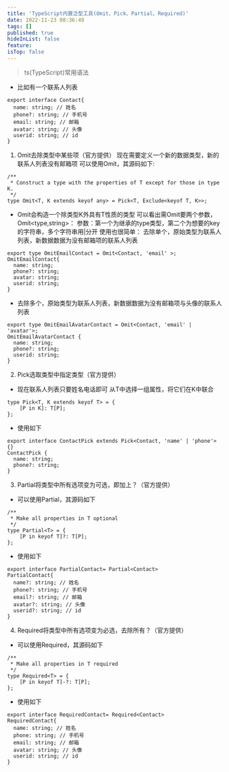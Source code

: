 ```yaml
---
title: 'TypeScript内置泛型工具(Omit、Pick、Partial、Required)'
date: 2022-11-23 08:36:49
tags: []
published: true
hideInList: false
feature: 
isTop: false
---
```

> ts(TypeScript)常用语法
- 比如有一个联系人列表

```
export interface Contact{
  name: string; // 姓名
  phone?: string; // 手机号
  email: string; // 邮箱
  avatar: string; // 头像
  userid: string; // id
}
```
1. Omit去除类型中某些项（官方提供）
现在需要定义一个新的数据类型，新的联系人列表没有邮箱项
可以使用Omit，其源码如下:
```
/**
 * Construct a type with the properties of T except for those in type K.
 */
type Omit<T, K extends keyof any> = Pick<T, Exclude<keyof T, K>>;
```
- Omit会构造一个除类型K外具有T性质的类型
可以看出需Omit要两个参数，Omit<type,string>：
参数：第一个为继承的type类型，第二个为想要的key的字符串，多个字符串用|分开
使用也很简单：
去除单个，原始类型为联系人列表，新数据数据为没有邮箱项的联系人列表
```
export type OmitEmailContact = Omit<Contact, 'email' >;
OmitEmailContact{
  name: string;
  phone?: string; 
  avatar: string;
  userid: string;
}
```
- 去除多个，原始类型为联系人列表，新数据数据为没有邮箱项与头像的联系人列表
```
export type OmitEmailAvatarContact = Omit<Contact, 'email' | 'avatar'>;
OmitEmailAvatarContact {
  name: string;
  phone?: string; 
  userid: string;
}
```
2. Pick选取类型中指定类型（官方提供）
- 现在联系人列表只要姓名电话即可
从T中选择一组属性，将它们在K中联合
```
type Pick<T, K extends keyof T> = {
    [P in K]: T[P];
};
```
- 使用如下
```
export interface ContactPick extends Pick<Contact, 'name' | 'phone'> {}
ContactPick {
  name: string;
  phone?: string; 
}
```
3. Partial将类型中所有选项变为可选，即加上？（官方提供）
- 可以使用Partial，其源码如下
```
/**
 * Make all properties in T optional
 */
type Partial<T> = {
    [P in keyof T]?: T[P];
};
```
- 使用如下
```
export interface PartialContact= Partial<Contact>
PartialContact{
  name?: string; // 姓名
  phone?: string; // 手机号
  email?: string; // 邮箱
  avatar?: string; // 头像
  userid?: string; // id
}
```
4. Required将类型中所有选项变为必选，去除所有？（官方提供）
- 可以使用Required，其源码如下
```
/**
 * Make all properties in T required
 */
type Required<T> = {
    [P in keyof T]-?: T[P];
};
```
- 使用如下
```
export interface RequiredContact= Required<Contact>
RequiredContact{
  name: string; // 姓名
  phone: string; // 手机号
  email: string; // 邮箱
  avatar: string; // 头像
  userid: string; // id
}
```










